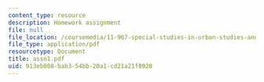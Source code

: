 ```yaml
---
content_type: resource
description: Homework assignment
file: null
file_location: /coursemedia/11-967-special-studies-in-urban-studies-and-planning-economic-development-planning-skills-january-iap-2007/913eb088bab354bb20a1cd21a21f8928_assn1.pdf
file_type: application/pdf
resourcetype: Document
title: assn1.pdf
uid: 913eb088-bab3-54bb-20a1-cd21a21f8928
---
```

